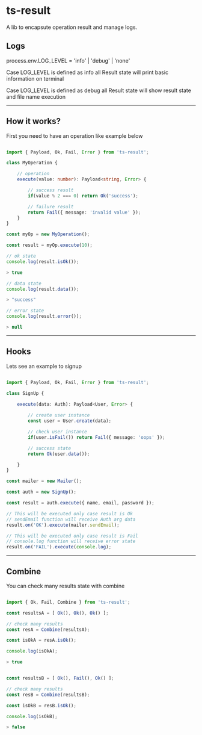 # ts-result

A lib to encapsute operation result and manage logs.
## Logs

process.env.LOG_LEVEL = 'info' | 'debug' | 'none'

Case LOG_LEVEL is defined as info all Result state will print basic information on terminal

Case LOG_LEVEL is defined as debug all Result state will show result state and file name execution

---

## How it works?
First you need to have an operation like example below

```ts

import { Payload, Ok, Fail, Error } from 'ts-result';

class MyOperation {

    // operation
    execute(value: number): Payload<string, Error> {

        // success result
        if(value % 2 === 0) return Ok('success');

        // failure result
        return Fail({ message: 'invalid value' });
    }
}

const myOp = new MyOperation();

const result = myOp.execute(10);

// ok state
console.log(result.isOk());

> true

// data state
console.log(result.data());

> "success"

// error state
console.log(result.error());

> null

```
--- 
## Hooks
Lets see an example to signup

```ts

import { Payload, Ok, Fail, Error } from 'ts-result';

class SignUp {

    execute(data: Auth): Payload<User, Error> {
        
        // create user instance
        const user = User.create(data);

        // check user instance
        if(user.isFail()) return Fail({ message: 'oops' });

        // success state
        return Ok(user.data());

    }
}

const mailer = new Mailer();

const auth = new SignUp();

const result = auth.execute({ name, email, password });

// This will be executed only case result is Ok
// sendEmail function will receive Auth arg data
result.on('OK').execute(mailer.sendEmail);

// This will be executed only case result is Fail
// console.log function will receive error state
result.on('FAIL').execute(console.log);

```

---

## Combine
You can check many results state with combine

```ts

import { Ok, Fail, Combine } from 'ts-result';

const resultsA = [ Ok(), Ok(), Ok() ];

// check many results 
const resA = Combine(resultsA);

const isOkA = resA.isOk();

console.log(isOkA);

> true


const resultsB = [ Ok(), Fail(), Ok() ];

// check many results 
const resB = Combine(resultsB);

const isOkB = resB.isOk();

console.log(isOkB);

> false

```